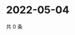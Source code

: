 # 2022-05-04

共 0 条

<!-- BEGIN WEIBO -->
<!-- 最后更新时间 Wed May 04 2022 17:18:10 GMT+0800 (China Standard Time) -->

<!-- END WEIBO -->
